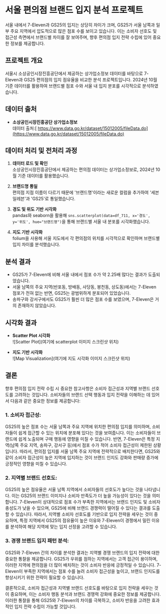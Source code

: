 # 서울 편의점 브랜드 입지 분석 프로젝트
서울 내에서 7-Eleven과 GS25의 입지는 상당히 차이가 크며, GS25가 서울 남쪽과 일부 주요 지역에서 압도적으로 많은 점포 수를 보이고 있습니다. 이는 소비자 선호도 및 접근성 측면에서 브랜드별 차이를 잘 보여주며, 향후 편의점 입지 전략 수립에 있어 중요한 정보를 제공합니다.

## 프로젝트 개요  
서울시 소상공인시장진흥공단에서 제공하는 상가업소정보 데이터를 바탕으로 7-Eleven과 GS25 편의점의 입지 점유율을 비교한 분석 프로젝트입니다. 2024년 10월 기준 데이터를 활용하여 브랜드별 점포 수와 서울 내 입지 분포를 시각적으로 분석하였습니다.

## 데이터 출처  
- **소상공인시장진흥공단 상가업소정보**  
  데이터 출처:[ https://www.data.go.kr/dataset/15012005/fileData.do](https://www.data.go.kr/dataset/15012005/fileData.do)

## 데이터 처리 및 전처리 과정  
1. **데이터 로드 및 확인**  
   소상공인시장진흥공단에서 제공하는 편의점 데이터는 상가업소정보로, 2024년 10월 기준 데이터를 활용했습니다.

2. **브랜드명 통일**  
   편의점 지점 이름이 다르기 때문에 '브랜드명'이라는 새로운 컬럼을 추가하여 '세븐일레븐'과 'GS25'로 통일했습니다.

3. **경도 및 위도 기반 시각화**  
   pandas와 seaborn을 활용해 `sns.scatterplot(data=df_711, x='경도', y='위도', hue="브랜드명")`을 통해 브랜드별 서울 내 분포를 시각화했습니다.

4. **지도 기반 시각화**  
   folium을 사용해 서울 지도에서 각 편의점의 위치를 시각적으로 확인하며 브랜드별 입지 차이를 분석했습니다.

## 분석 결과  
- GS25가 7-Eleven에 비해 서울 내에서 점포 수가 약 2.25배 많다는 결과가 도출되었습니다.
- 서울 남쪽의 주요 지역(반포동, 방배동, 사당동, 봉천동, 상도동)에서는 7-Eleven 점포가 전혀 없는 반면, GS25는 광범위하게 분포되어 있었습니다.
- 송파구와 강서구에서도 GS25가 훨씬 더 많은 점포 수를 보였으며, 7-Eleven은 거의 존재하지 않았습니다.

## 시각화 결과
- **Scatter Plot 시각화**  
  ![Scatter Plot](여기에 scatterplot 이미지 스크린샷 위치)
  
- **지도 기반 시각화**  
  ![Map Visualization](여기에 지도 시각화 이미지 스크린샷 위치)

## 결론  
향후 편의점 입지 전략 수립 시 중요한 참고사항은 소비자 접근성과 지역별 브랜드 선호도를 고려하는 것입니다. 소비자들의 브랜드 선택 행동과 입지 전략을 이해하는 데 있어서 다음과 같은 중요한 정보를 제공합니다:

### 1. 소비자 접근성:
GS25의 높은 점포 수는 서울 남쪽과 주요 지역에 위치한 편의점 입지를 의미하며, 소비자들이 쉽게 접근할 수 있는 위치에 분포해 있다는 것을 보여줍니다. 이는 소비자들이 브랜드에 쉽게 노출되며 구매 행동에 영향을 미칠 수 있습니다.
반면, 7-Eleven은 특정 지역(남쪽 주요 지역, 송파구, 강서구 등)에서 점포 수가 적어 소비자 접근성이 제한된 상황입니다.
따라서, 편의점 입지를 서울 남쪽 주요 지역에 전략적으로 배치한다면, GS25와 같이 소비자 접근성이 높은 지역에 입지하는 것이 브랜드 인지도 강화와 판매량 증가에 긍정적인 영향을 미칠 수 있습니다.
### 2. 지역별 브랜드 선호도:
GS25의 높은 점유율은 서울 남쪽 지역에서 소비자들의 선호도가 높다는 것을 나타냅니다. 이는 GS25의 브랜드 이미지나 소비자 만족도가 더 높을 가능성이 있다는 것을 의미합니다.
7-Eleven이 상대적으로 점포 수가 부족한 지역에서는 브랜드 인지도 및 소비자 충성도가 낮을 수 있으며, GS25에 비해 브랜드 경쟁력이 떨어질 수 있다는 결과를 도출할 수 있습니다.
따라서, 지역별 소비자 선호도를 기반으로 입지 전략을 세우는 것이 중요하며, 특정 지역에서 GS25의 점유율이 높은 이유와 7-Eleven이 경쟁에서 밀린 이유를 분석하여 해당 지역에 맞는 입지 선정을 고려할 수 있습니다.
### 3. 경쟁 브랜드 입지 패턴 분석:
GS25와 7-Eleven 간의 차이를 분석한 결과는 지역별 경쟁 브랜드의 입지 전략에 대한 중요한 통찰을 제공합니다. GS25가 우위를 점하는 지역에서는 고객 접근이 용이하며, 이러한 지역에 편의점을 더 많이 배치하는 것이 소비자 반응에 긍정적일 수 있습니다.
7-Eleven이 부족한 지역에서는 점포 수를 늘려 소비자 접근성을 높이고, 브랜드 인지도를 향상시키기 위한 전략이 필요할 수 있습니다.

결론적으로, 소비자 접근성과 지역별 브랜드 선호도를 바탕으로 입지 전략을 세우는 것이 중요하며, 이는 소비자 행동 분석과 브랜드 경쟁력 강화에 중요한 정보를 제공합니다. 이러한 통찰을 통해 GS25와 7-Eleven의 차이를 극복하고, 소비자 반응을 고려한 효과적인 입지 전략 수립이 가능할 것입니다.
